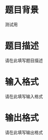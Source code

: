 # 

 
 # 题目背景 
<p>测试用</p> 

 
 # 题目描述 
<p>请在此填写题目描述</p> 

 
 # 输入格式 
<p>请在此填写输入格式</p> 

 
 # 输出格式 
<p>请在此填写输出格式</p> 
